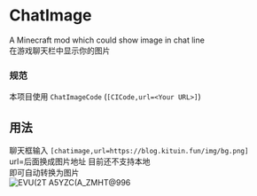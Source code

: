 # ChatImage
A Minecraft mod which could show image in chat line  
在游戏聊天栏中显示你的图片  
### 规范
本项目使用 `ChatImageCode` (`[CICode,url=<Your URL>]`)
## 用法


聊天框输入 `[chatimage,url=https://blog.kituin.fun/img/bg.png]`  
url=后面换成图片地址 目前还不支持本地  
即可自动转换为图片  
![EVU(2T A5YZC(A_ZMHT@996](https://user-images.githubusercontent.com/68675068/213866564-0a0c0432-1cb5-4a92-adb4-94221dffbe71.png)  
